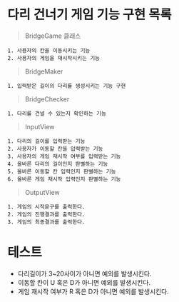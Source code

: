 # 다리 건너기 게임 기능 구현 목록

> BridgeGame 클래스

    1. 사용자의 칸을 이동시키는 기능
    2. 사용자의 게임을 재시작시키는 기능

> BridgeMaker

    1. 입력받은 길이의 다리를 생성시키는 기능 구현

> BridgeChecker

    1. 다리를 건널 수 있는지 확인하는 기능

> InputView

    1. 다리의 길이를 입력받는 기능
    2. 사용자가 이동할 칸을 입력받는 기능
    3. 사용자의 게임 재시작 여부를 입력받는 기능
    4. 올바른 다리의 길이인지 판별하는 기능
    5. 올바른 이동할 칸 입력인지 판별하는 기능
    6. 올바른 게임 재시작 입력인지 판별하는 기능

> OutputView

    1. 게임의 시작문구를 출력한다.
    2. 게임의 진행결과를 출력한다.
    3. 게임의 최종결과를 출력한다.

# 테스트

- 다리길이가 3~20사이가 아니면 예외를 발생시킨다.
- 이동할 칸이 U 혹은 D가 아니면 예외를 발생시킨다.
- 게임 재시작 여부가 R 혹은 D가 아니면 예외를 발생시킨다.

